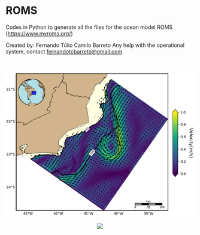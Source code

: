 # ROMS

Codes in Python to generate all the files for the ocean model ROMS (https://www.myroms.org/)

Created by: Fernando Túlio Camilo Barreto
Any help with the operational system, contact fernandotcbarreto@gmail.com
<br />
<br />
<br />
<p align="center">
  <img src="https://github.com/fernandotcbarreto/stuff/blob/main/vst.png">
</p>
<p align="center">
  <img src="https://github.com/fernandotcbarreto/stuff/blob/main/myimage2.gif">
</p>
